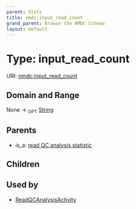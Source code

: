 ```yaml
---
parent: Slots
title: nmdc:input_read_count
grand_parent: Browse the NMDC Schema
layout: default
---
```


# Type: input_read_count




URI: [nmdc:input_read_count](https://microbiomedata/meta/input_read_count)

## Domain and Range

None ->  <sub>OPT</sub> [String](types/String.md)

## Parents

 *  is_a: [read QC analysis statistic](read_QC_analysis_statistic.md)

## Children


## Used by

 * [ReadQCAnalysisActivity](ReadQCAnalysisActivity.md)
